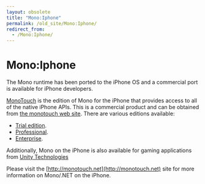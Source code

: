 ```yaml
---
layout: obsolete
title: "Mono:Iphone"
permalink: /old_site/Mono:Iphone/
redirect_from:
  - /Mono:Iphone/
---
```


Mono:Iphone
===========

The Mono runtime has been ported to the iPhone OS and a commercial port is available for iPhone developers.

[MonoTouch](http://monotouch.net) is the edition of Mono for the iPhone that provides access to all of the native iPhone APIs. This is a commercial product and can be obtained from [the monotouch web site](http://monotouch.net/Buy). There are various editions available:

-   [Trial edition](http://monotouch.net/DownloadTrial).
-   [Professional](http://monotouch.net/Buy#MonoTouch_Professional_Edition).
-   [Enterprise](http://monotouch.net/Buy#MonoTouch_Enterprise_Edition).

Additionally, Mono on the iPhone is also available for gaming applications from [Unity Technologies](http://unity3d.com)

Please visit the [http://monotouch.net](http://monotouch.net) site for more information on Mono/.NET on the iPhone.

